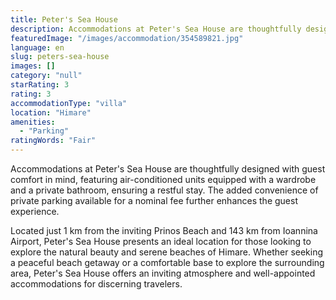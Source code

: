 ```yaml
---
title: Peter's Sea House
description: Accommodations at Peter's Sea House are thoughtfully designed with guest comfort in mind, featuring air-conditioned units equipped with a wardrobe and a private
featuredImage: "/images/accommodation/354589821.jpg"
language: en
slug: peters-sea-house
images: []
category: "null"
starRating: 3
rating: 3
accommodationType: "villa"
location: "Himare"
amenities:
  - "Parking"
ratingWords: "Fair"
---
```


Accommodations at Peter's Sea House are thoughtfully designed with guest comfort in mind, featuring air-conditioned units equipped with a wardrobe and a private bathroom, ensuring a restful stay. The added convenience of private parking available for a nominal fee further enhances the guest experience.

Located just 1 km from the inviting Prinos Beach and 143 km from Ioannina Airport, Peter's Sea House presents an ideal location for those looking to explore the natural beauty and serene beaches of Himare. Whether seeking a peaceful beach getaway or a comfortable base to explore the surrounding area, Peter's Sea House offers an inviting atmosphere and well-appointed accommodations for discerning travelers.

